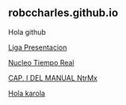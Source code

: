 ## robccharles.github.io
Hola github

[Liga Presentacion](https://robccharles.github.io/ResponsablidadInst.slides.html)

[Nucleo Tiempo Real](https://github.com/robccharles/NtrMx)

[CAP. I DEL MANUAL NtrMx](https://robccharles.github.io/CAPIDEL-2.htm)

[Hola karola](https://robccharles.github.io/one.html)
